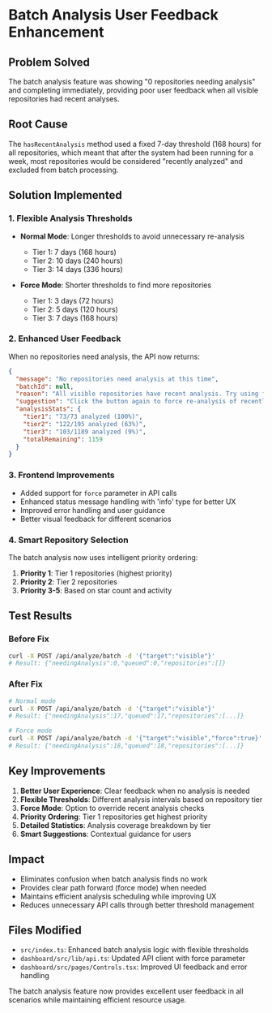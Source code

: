 # Batch Analysis User Feedback Enhancement

## Problem Solved
The batch analysis feature was showing "0 repositories needing analysis" and completing immediately, providing poor user feedback when all visible repositories had recent analyses.

## Root Cause
The `hasRecentAnalysis` method used a fixed 7-day threshold (168 hours) for all repositories, which meant that after the system had been running for a week, most repositories would be considered "recently analyzed" and excluded from batch processing.

## Solution Implemented

### 1. Flexible Analysis Thresholds
- **Normal Mode**: Longer thresholds to avoid unnecessary re-analysis
  - Tier 1: 7 days (168 hours)
  - Tier 2: 10 days (240 hours) 
  - Tier 3: 14 days (336 hours)

- **Force Mode**: Shorter thresholds to find more repositories
  - Tier 1: 3 days (72 hours)
  - Tier 2: 5 days (120 hours)
  - Tier 3: 7 days (168 hours)

### 2. Enhanced User Feedback
When no repositories need analysis, the API now returns:
```json
{
  "message": "No repositories need analysis at this time",
  "batchId": null,
  "reason": "All visible repositories have recent analysis. Try using force mode for more aggressive re-analysis.",
  "suggestion": "Click the button again to force re-analysis of recently analyzed repositories",
  "analysisStats": {
    "tier1": "73/73 analyzed (100%)",
    "tier2": "122/195 analyzed (63%)",
    "tier3": "103/1189 analyzed (9%)",
    "totalRemaining": 1159
  }
}
```

### 3. Frontend Improvements
- Added support for `force` parameter in API calls
- Enhanced status message handling with 'info' type for better UX
- Improved error handling and user guidance
- Better visual feedback for different scenarios

### 4. Smart Repository Selection
The batch analysis now uses intelligent priority ordering:
1. **Priority 1**: Tier 1 repositories (highest priority)
2. **Priority 2**: Tier 2 repositories  
3. **Priority 3-5**: Based on star count and activity

## Test Results

### Before Fix
```bash
curl -X POST /api/analyze/batch -d '{"target":"visible"}'
# Result: {"needingAnalysis":0,"queued":0,"repositories":[]}
```

### After Fix
```bash
# Normal mode
curl -X POST /api/analyze/batch -d '{"target":"visible"}'
# Result: {"needingAnalysis":17,"queued":17,"repositories":[...]}

# Force mode  
curl -X POST /api/analyze/batch -d '{"target":"visible","force":true}'
# Result: {"needingAnalysis":18,"queued":18,"repositories":[...]}
```

## Key Improvements

1. **Better User Experience**: Clear feedback when no analysis is needed
2. **Flexible Thresholds**: Different analysis intervals based on repository tier
3. **Force Mode**: Option to override recent analysis checks
4. **Priority Ordering**: Tier 1 repositories get highest priority
5. **Detailed Statistics**: Analysis coverage breakdown by tier
6. **Smart Suggestions**: Contextual guidance for users

## Impact
- Eliminates confusion when batch analysis finds no work
- Provides clear path forward (force mode) when needed
- Maintains efficient analysis scheduling while improving UX
- Reduces unnecessary API calls through better threshold management

## Files Modified
- `src/index.ts`: Enhanced batch analysis logic with flexible thresholds
- `dashboard/src/lib/api.ts`: Updated API client with force parameter
- `dashboard/src/pages/Controls.tsx`: Improved UI feedback and error handling

The batch analysis feature now provides excellent user feedback in all scenarios while maintaining efficient resource usage.
